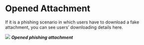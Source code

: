 # Opened Attachment

If it is a phishing scenario in which users have to download a fake attachment, you can see users’ downloading details here. 

![](https://www.keepnetlabs.com/wp-content/uploads/Ekran-G%C3%B6r%C3%BCnt%C3%BCs%C3%BC-2018-07-30-14-06-04-1024x465.png)
***Opened phishing attachment***
